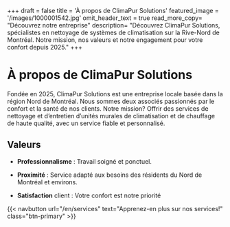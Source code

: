 +++
draft = false
title = 'À propos de ClimaPur Solutions'
featured_image = '/images/1000001542.jpg'
omit_header_text = true
read_more_copy= "Découvrez notre entreprise"
description= "Découvrez ClimaPur Solutions, spécialistes en nettoyage de systèmes de climatisation sur la Rive-Nord de Montréal. Notre mission, nos valeurs et notre engagement pour votre confort depuis 2025."
+++

# À propos de ClimaPur Solutions

Fondée en 2025, ClimaPur Solutions est une entreprise locale basée dans la région Nord de Montréal. Nous sommes deux associés passionnés par le confort et la santé de nos clients. Notre mission? Offrir des services de nettoyage et d’entretien d’unités murales de climatisation et de chauffage de haute qualité, avec un service fiable et personnalisé.

## Valeurs

- **Professionnalisme** : Travail soigné et ponctuel.

- **Proximité** : Service adapté aux besoins des résidents du Nord de Montréal et environs.

- **Satisfaction** client : Votre confort est notre priorité

{{< navbutton url="/en/services" text="Apprenez-en plus sur nos services!" class="btn-primary" >}}